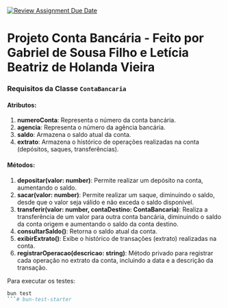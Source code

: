 [![Review Assignment Due Date](https://classroom.github.com/assets/deadline-readme-button-22041afd0340ce965d47ae6ef1cefeee28c7c493a6346c4f15d667ab976d596c.svg)](https://classroom.github.com/a/rCk-UBU7)
# Projeto Conta Bancária - Feito por Gabriel de Sousa Filho e Letícia Beatriz de Holanda Vieira

### Requisitos da Classe `ContaBancaria`

#### Atributos:

1. **numeroConta**: Representa o número da conta bancária.
2. **agencia**: Representa o número da agência bancária.
3. **saldo**: Armazena o saldo atual da conta.
4. **extrato**: Armazena o histórico de operações realizadas na conta (depósitos, saques, transferências).

#### Métodos:

1. **depositar(valor: number)**: Permite realizar um depósito na conta, aumentando o saldo.
2. **sacar(valor: number)**: Permite realizar um saque, diminuindo o saldo, desde que o valor seja válido e não exceda o saldo disponível.
3. **transferir(valor: number, contaDestino: ContaBancaria)**: Realiza a transferência de um valor para outra conta bancária, diminuindo o saldo da conta origem e aumentando o saldo da conta destino.
4. **consultarSaldo()**: Retorna o saldo atual da conta.
5. **exibirExtrato()**: Exibe o histórico de transações (extrato) realizadas na conta.
6. **registrarOperacao(descricao: string)**: Método privado para registrar cada operação no extrato da conta, incluindo a data e a descrição da transação.


Para executar os testes:

```sh
bun test
```# bun-test-starter
